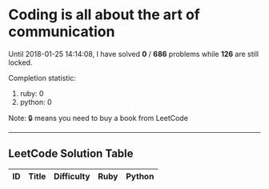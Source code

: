 # Coding is all about the art of communication
Until 2018-01-25 14:14:08, I have solved **0** / **686** problems while **126** are still locked.

Completion statistic: 
1. ruby: 0 
2. python: 0

Note: :lock: means you need to buy a book from LeetCode

----------------
## LeetCode Solution Table
| ID | Title | Difficulty | Ruby | Python |
|:---:|:---:|:---:|:---:|:---:|
